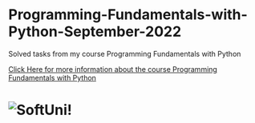 # Programming-Fundamentals-with-Python-September-2022
Solved tasks from my course Programming Fundamentals with Python

[Click Here for more information about the course Programming Fundamentals with Python](https://softuni.bg/trainings/3840/programming-fundamentals-with-python-september-2022)

![SoftUni!](https://softuni.bg/Files/Publications/2020/08/internaprogramsoftwareuniversity_161725303.png)
=======
